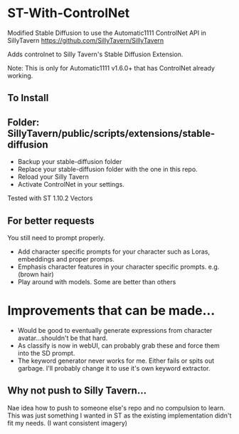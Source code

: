 # ST-With-ControlNet
Modified Stable Diffusion to use the Automatic1111 ControlNet API in SillyTavern
https://github.com/SillyTavern/SillyTavern

Adds controlnet to Silly Tavern's Stable Diffusion Extension.

Note: This is only for Automatic1111 v1.6.0+ that has ControlNet already working.

## To Install
## Folder: SillyTavern/public/scripts/extensions/stable-diffusion

- Backup your stable-diffusion folder
- Replace your stable-diffusion folder with the one in this repo.
- Reload your Silly Tavern
- Activate ControlNet in your settings.

Tested with ST 1.10.2 Vectors

## For better requests
You still need to prompt properly.

- Add character specific prompts for your character such as Loras, embeddings and proper promps.
- Emphasis character features in your character specific prompts. e.g. (brown hair) 
- Play around with models. Some are better than others

# Improvements that can be made...
- Would be good to eventually generate expressions from character avatar...shouldn't be that hard.
- As classify is now in webUI, can probably grab these and force them into the SD prompt.
- The keyword generator never works for me. Either fails or spits out garbage. I'll probably change it to use it's own keyword extractor.

## Why not push to Silly Tavern...
Nae idea how to push to someone else's repo and no compulsion to learn. This was just something I wanted in ST as the existing implementation didn't fit my needs. (I want consistent imagery)
